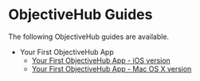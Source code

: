 # ObjectiveHub Guides

The following ObjectiveHub guides are available.

- Your First ObjectiveHub App
  - [Your First ObjectiveHub App - iOS version](guides/objectivehub101-ios.html)
  - [Your First ObjectiveHub App - Mac OS X version](guides/objectivehub101-osx.html)

